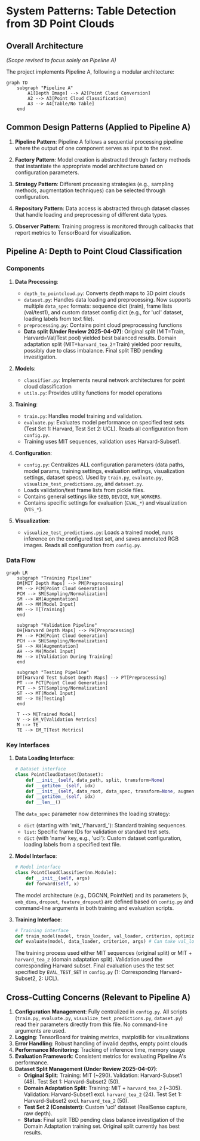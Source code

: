 # System Patterns: Table Detection from 3D Point Clouds

## Overall Architecture

*(Scope revised to focus solely on Pipeline A)*

The project implements Pipeline A, following a modular architecture:

```mermaid
graph TD
    subgraph "Pipeline A"
        A1[Depth Image] --> A2[Point Cloud Conversion]
        A2 --> A3[Point Cloud Classification]
        A3 --> A4[Table/No Table]
    end
```

## Common Design Patterns (Applied to Pipeline A)

1. **Pipeline Pattern**: Pipeline A follows a sequential processing pipeline where the output of one component serves as input to the next.

2. **Factory Pattern**: Model creation is abstracted through factory methods that instantiate the appropriate model architecture based on configuration parameters.

3. **Strategy Pattern**: Different processing strategies (e.g., sampling methods, augmentation techniques) can be selected through configuration.

4. **Repository Pattern**: Data access is abstracted through dataset classes that handle loading and preprocessing of different data types.

5. **Observer Pattern**: Training progress is monitored through callbacks that report metrics to TensorBoard for visualization.

## Pipeline A: Depth to Point Cloud Classification

### Components

1. **Data Processing**:
   - `depth_to_pointcloud.py`: Converts depth maps to 3D point clouds
   - `dataset.py`: Handles data loading and preprocessing. Now supports multiple `data_spec` formats: sequence dict (train), frame lists (val/test1), and custom dataset config dict (e.g., for 'ucl' dataset, loading labels from text file).
   - `preprocessing.py`: Contains point cloud preprocessing functions
   - **Data split (Under Review 2025-04-07)**: Original split (MIT=Train, Harvard=Val/Test pool) yielded best balanced results. Domain adaptation split (MIT+`harvard_tea_2`=Train) yielded poor results, possibly due to class imbalance. Final split TBD pending investigation.

2. **Models**:
   - `classifier.py`: Implements neural network architectures for point cloud classification
   - `utils.py`: Provides utility functions for model operations

3. **Training**:
   - `train.py`: Handles model training and validation.
   - `evaluate.py`: Evaluates model performance on specified test sets (Test Set 1: Harvard, Test Set 2: UCL). Reads all configuration from `config.py`.
   - Training uses MIT sequences, validation uses Harvard-Subset1.

4. **Configuration**:
   - `config.py`: Centralizes ALL configuration parameters (data paths, model params, training settings, evaluation settings, visualization settings, dataset specs). Used by `train.py`, `evaluate.py`, `visualize_test_predictions.py`, and `dataset.py`.
   - Loads validation/test frame lists from pickle files.
   - Contains general settings like `SEED`, `DEVICE`, `NUM_WORKERS`.
   - Contains specific settings for evaluation (`EVAL_*`) and visualization (`VIS_*`).

5. **Visualization**:
   - `visualize_test_predictions.py`: Loads a trained model, runs inference on the configured test set, and saves annotated RGB images. Reads all configuration from `config.py`.

### Data Flow

```mermaid
graph LR
    subgraph "Training Pipeline"
    DM[MIT Depth Maps] --> PM[Preprocessing]
    PM --> PCM[Point Cloud Generation]
    PCM --> SM[Sampling/Normalization]
    SM --> AM[Augmentation]
    AM --> MM[Model Input]
    MM --> T[Training]
    end
    
    subgraph "Validation Pipeline"
    DH[Harvard Depth Maps] --> PH[Preprocessing]
    PH --> PCH[Point Cloud Generation]
    PCH --> SH[Sampling/Normalization]
    SH --> AH[Augmentation]
    AH --> MH[Model Input]
    MH --> V[Validation During Training]
    end

    subgraph "Testing Pipeline"
    DT[Harvard Test Subset Depth Maps] --> PT[Preprocessing]
    PT --> PCT[Point Cloud Generation]
    PCT --> ST[Sampling/Normalization]
    ST --> MT[Model Input]
    MT --> TE[Testing]
    end

    T --> M[Trained Model]
    V --> EM_V[Validation Metrics]
    M --> TE
    TE --> EM_T[Test Metrics]

```

### Key Interfaces

1. **Data Loading Interface**:
   ```python
   # Dataset interface
   class PointCloudDataset(Dataset):
       def __init__(self, data_path, split, transform=None)
       def __getitem__(self, idx)
       def __init__(self, data_root, data_spec, transform=None, augment=False, mode='train', ...)
       def __getitem__(self, idx)
       def __len__()
   ```
   
   The `data_spec` parameter now determines the loading strategy:
   - `dict` (starting with 'mit_'/'harvard_'): Standard training sequences.
   - `list`: Specific frame IDs for validation or standard test sets.
   - `dict` (with 'name' key, e.g., 'ucl'): Custom dataset configuration, loading labels from a specified text file.

2. **Model Interface**:
   ```python
   # Model interface
   class PointCloudClassifier(nn.Module):
       def __init__(self, args)
       def forward(self, x)
   ```
   
   The model architecture (e.g., DGCNN, PointNet) and its parameters (`k`, `emb_dims`, `dropout`, `feature_dropout`) are defined based on `config.py` and command-line arguments in both training and evaluation scripts.

3. **Training Interface**:
   ```python
   # Training interface
   def train_model(model, train_loader, val_loader, criterion, optimizer, scheduler, args)
   def evaluate(model, data_loader, criterion, args) # Can take val_loader or test_loader
   ```
   
   The training process used either MIT sequences (original split) or MIT + `harvard_tea_2` (domain adaptation split). Validation used the corresponding Harvard subset.
   Final evaluation uses the test set specified by `EVAL_TEST_SET` in `config.py` (1: Corresponding Harvard-Subset2, 2: UCL).

## Cross-Cutting Concerns (Relevant to Pipeline A)

1. **Configuration Management**: Fully centralized in `config.py`. All scripts (`train.py`, `evaluate.py`, `visualize_test_predictions.py`, `dataset.py`) read their parameters directly from this file. No command-line arguments are used.
2. **Logging**: TensorBoard for training metrics, matplotlib for visualizations
3. **Error Handling**: Robust handling of invalid depths, empty point clouds
4. **Performance Monitoring**: Tracking of inference time, memory usage
5. **Evaluation Framework**: Consistent metrics for evaluating Pipeline A's performance.
6. **Dataset Split Management (Under Review 2025-04-07)**:
   - **Original Split**: Training: MIT (~290). Validation: Harvard-Subset1 (48). Test Set 1: Harvard-Subset2 (50).
   - **Domain Adaptation Split**: Training: MIT + `harvard_tea_2` (~305). Validation: Harvard-Subset1 excl. `harvard_tea_2` (24). Test Set 1: Harvard-Subset2 excl. `harvard_tea_2` (50).
   - **Test Set 2 (Consistent)**: Custom 'ucl' dataset (RealSense capture, raw depth).
   - **Status**: Final split TBD pending class balance investigation of the Domain Adaptation training set. Original split currently has best results.
